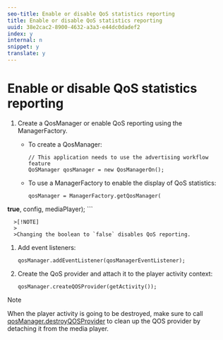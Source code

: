 ```yaml
---
seo-title: Enable or disable QoS statistics reporting
title: Enable or disable QoS statistics reporting
uuid: 38e2cac2-8900-4632-a3a3-e44dc0dadef2
index: y
internal: n
snippet: y
translate: y
---
```


# Enable or disable QoS statistics reporting


1. Create a QosManager or enable QoS reporting using the ManagerFactory.

    * To create a QosManager:     
      ```    
      // This application needs to use the advertising workflow feature 
      QoSManager qosManager = new QosManagerOn();
      ```
    
    * To use a ManagerFactory to enable the display of QoS statistics:     
      ```    
      qosManager = ManagerFactory.getQosManager( 
<b>true</b>, config, mediaPlayer);
      ```

      >[!NOTE]
      >
      >Changing the boolean to `false` disables QoS reporting. 
    
    
    
1. Add event listeners:

   ```
   qosManager.addEventListener(qosManagerEventListener);
   ```

1. Create the QoS provider and attach it to the player activity context:

   ```
   qosManager.createQOSProvider(getActivity());
   ```


>[!NOTE]
>
>When the player activity is going to be destroyed, make sure to call [qosManager.destroyQOSProvider](http://help.adobe.com/en_US/primetime/reference_implementation/android/javadoc/com/adobe/primetime/reference/manager/QosManager.html#destroyQOSProvider()) to clean up the QOS provider by detaching it from the media player. 
